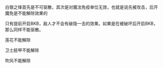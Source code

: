 白银之锋首先是不可驱散，其次是对魔法免疫单位无效，也就是说先被攻击，后开魔免是不能解除效果的

只有提前开启BKB，敌人才不会有破隐一击的效果。如果是在被破坏后开启BKB，那么同样不能驱散。

莲花不能解除

卫士胫甲不能解除

吹风不能解除

